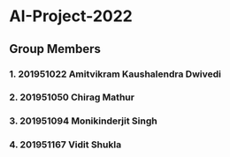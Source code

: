 # AI-Project-2022
## Group Members
 ### 1. 201951022 Amitvikram Kaushalendra Dwivedi
 ### 2. 201951050 Chirag Mathur
 ### 3. 201951094 Monikinderjit Singh
 ### 4. 201951167 Vidit Shukla
